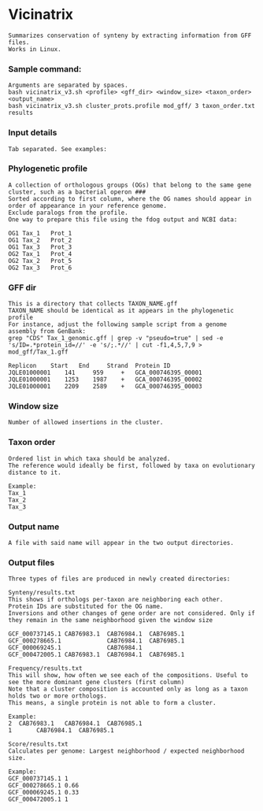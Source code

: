 # Vicinatrix
    Summarizes conservation of synteny by extracting information from GFF files.
    Works in Linux.

###   Sample command:   ###

    Arguments are separated by spaces.
    bash vicinatrix_v3.sh <profile> <gff_dir> <window_size> <taxon_order> <output_name>
    bash vicinatrix_v3.sh cluster_prots.profile mod_gff/ 3 taxon_order.txt results

###   Input details   ###
    Tab separated. See examples:

### Phylogenetic profile ###
    A collection of orthologous groups (OGs) that belong to the same gene cluster, such as a bacterial operon ###
    Sorted according to first column, where the OG names should appear in order of appearance in your reference genome.
    Exclude paralogs from the profile.
    One way to prepare this file using the fdog output and NCBI data:
    
    OG1	Tax_1	Prot_1
    OG1	Tax_2	Prot_2
    OG1	Tax_3	Prot_3
    OG2	Tax_1	Prot_4
    OG2	Tax_2	Prot_5
    OG2	Tax_3	Prot_6

### GFF dir ###
    This is a directory that collects TAXON_NAME.gff
    TAXON_NAME should be identical as it appears in the phylogenetic profile
    For instance, adjust the following sample script from a genome assembly from GenBank:
    grep "CDS" Tax_1_genomic.gff | grep -v "pseudo=true" | sed -e 's/ID=.*protein_id=//' -e 's/;.*//' | cut -f1,4,5,7,9 > mod_gff/Tax_1.gff
    
    Replicon 	Start 	End 	Strand 	Protein ID
    JQLE01000001 	141 	959 	+ 	GCA_000746395_00001
    JQLE01000001 	1253 	1987 	+ 	GCA_000746395_00002
    JQLE01000001 	2209 	2589 	+ 	GCA_000746395_00003

### Window size ###
    Number of allowed insertions in the cluster.

### Taxon order ###
    Ordered list in which taxa should be analyzed.
    The reference would ideally be first, followed by taxa on evolutionary distance to it.

    Example:
    Tax_1
    Tax_2
    Tax_3

### Output name ###
    A file with said name will appear in the two output directories.

### Output files ###
    Three types of files are produced in newly created directories:

    Synteny/results.txt
    This shows if orthologs per-taxon are neighboring each other.
    Protein IDs are substituted for the OG name.
    Inversions and other changes of gene order are not considered. Only if they remain in the same neighborhood given the window size
    
    GCF_000737145.1	CAB76983.1	CAB76984.1	CAB76985.1
    GCF_000278665.1		        CAB76984.1	CAB76985.1
    GCF_000069245.1		        CAB76984.1
    GCF_000472005.1	CAB76983.1	CAB76984.1	CAB76985.1
    
    Frequency/results.txt
    This will show, how often we see each of the compositions. Useful to see the more dominant gene clusters (first column)
    Note that a cluster composition is accounted only as long as a taxon holds two or more orthologs.
    This means, a single protein is not able to form a cluster.
    
    Example:
    2  CAB76983.1	CAB76984.1	CAB76985.1
    1		CAB76984.1	CAB76985.1

    Score/results.txt
    Calculates per genome: Largest neighborhood / expected neighborhood size.

    Example:
    GCF_000737145.1	1
    GCF_000278665.1	0.66
    GCF_000069245.1	0.33
    GCF_000472005.1	1
